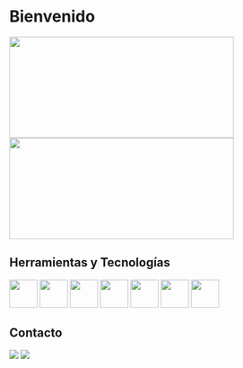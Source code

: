 <h1>Bienvenido</h1>
<div>
        <a href="https://github.com/murecode"></a>
        <img height="180px" width="400px"
            src="https://github-readme-stats.vercel.app/api?username=murecode&amp;show_icons=true&amp;theme=dark;include_all_commits=true&amp;count_private=true" />
        <img height="180px" width="400px"
            src="https://github-readme-stats.vercel.app/api/top-langs/?username=murecode&amp;layout=compact&amp;langs_count=7&amp;theme=dark" />
</div>

<h2>Herramientas y Tecnologías</h2>
<div>
        <img src="https://cdn.jsdelivr.net/gh/devicons/devicon/icons/java/java-original-wordmark.svg" height="50px"
            widght="50px" />
          <img src="https://cdn.jsdelivr.net/gh/devicons/devicon/icons/javascript/javascript-original.svg" height="50px"
            widght="50px" /> 
        <img src="https://cdn.jsdelivr.net/gh/devicons/devicon/icons/html5/html5-original-wordmark.svg" height="50px"
            widght="50px" />
        <img src="https://cdn.jsdelivr.net/gh/devicons/devicon/icons/css3/css3-original-wordmark.svg" height="50px"
            widght="50px" />    
         <img src="https://cdn.jsdelivr.net/gh/devicons/devicon/icons/spring/spring-original-wordmark.svg" height="50px"
            widght="50px"/>
        <img src="https://cdn.jsdelivr.net/gh/devicons/devicon/icons/postgresql/postgresql-original-wordmark.svg" height="50px"
            widght="50px"/>
        <img src="https://cdn.jsdelivr.net/gh/devicons/devicon/icons/mariadb/mariadb-original.svg" height="50px"
            widght="50px" />
    </div>

<div>

<h2>Contacto</h2>
<a href="https://www.linkedin.com/in/adalberto-murillo-r-459954228" target="_blank"><img
                src="https://img.shields.io/badge/-LinkedIn-%230077B5?style=for-the-badge&logo=linkedin&logoColor=white"
                target="_blank"></a>
<a href="mailto:9222amr@gmail.com"><img
                src="https://img.shields.io/badge/Gmail-D14836?style=for-the-badge&logo=gmail&logoColor=white"
                target="_blank"></a>
</div>
